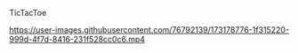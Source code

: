 TicTacToe


https://user-images.githubusercontent.com/76792139/173178776-1f315220-999d-4f7d-8416-231f528cc0c6.mp4

